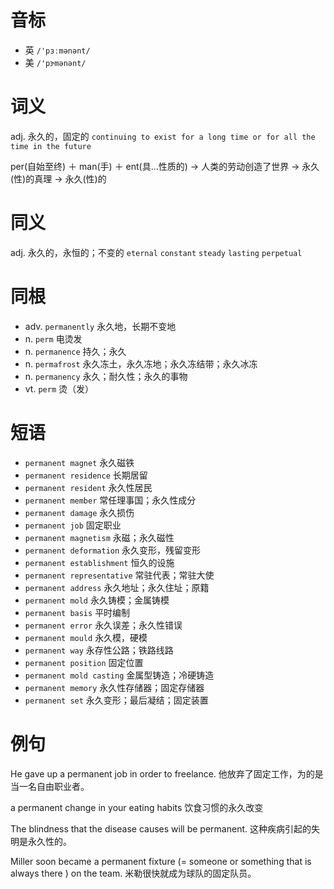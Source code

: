 # 音标

- 英 `/'pɜːmənənt/`
- 美 `/'pɝmənənt/`

# 词义

adj. 永久的，固定的
`continuing to exist for a long time or for all the time in the future`



per(自始至终) ＋ man(手) ＋ ent(具…性质的) → 人类的劳动创造了世界 → 永久(性)的真理 → 永久(性)的

# 同义

adj. 永久的，永恒的；不变的
`eternal` `constant` `steady` `lasting` `perpetual`

# 同根

- adv. `permanently` 永久地，长期不变地
- n. `perm` 电烫发
- n. `permanence` 持久；永久
- n. `permafrost` 永久冻土，永久冻地；永久冻结带；永久冰冻
- n. `permanency` 永久；耐久性；永久的事物
- vt. `perm` 烫（发）

# 短语

- `permanent magnet` 永久磁铁
- `permanent residence` 长期居留
- `permanent resident` 永久性居民
- `permanent member` 常任理事国；永久性成分
- `permanent damage` 永久损伤
- `permanent job` 固定职业
- `permanent magnetism` 永磁；永久磁性
- `permanent deformation` 永久变形，残留变形
- `permanent establishment` 恒久的设施
- `permanent representative` 常驻代表；常驻大使
- `permanent address` 永久地址；永久住址；原籍
- `permanent mold` 永久铸模；金属铸模
- `permanent basis` 平时编制
- `permanent error` 永久误差；永久性错误
- `permanent mould` 永久模，硬模
- `permanent way` 永存性公路；铁路线路
- `permanent position` 固定位置
- `permanent mold casting` 金属型铸造；冷硬铸造
- `permanent memory` 永久性存储器；固定存储器
- `permanent set` 永久变形；最后凝结；固定装置

# 例句

He gave up a permanent job in order to freelance.
他放弃了固定工作，为的是当一名自由职业者。

a permanent change in your eating habits
饮食习惯的永久改变

The blindness that the disease causes will be permanent.
这种疾病引起的失明是永久性的。

Miller soon became a permanent fixture (= someone or something that is always there ) on the team.
米勒很快就成为球队的固定队员。


